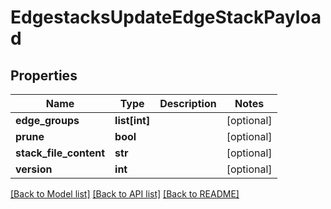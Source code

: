 # EdgestacksUpdateEdgeStackPayload

## Properties
Name | Type | Description | Notes
------------ | ------------- | ------------- | -------------
**edge_groups** | **list[int]** |  | [optional] 
**prune** | **bool** |  | [optional] 
**stack_file_content** | **str** |  | [optional] 
**version** | **int** |  | [optional] 

[[Back to Model list]](../README.md#documentation-for-models) [[Back to API list]](../README.md#documentation-for-api-endpoints) [[Back to README]](../README.md)


